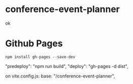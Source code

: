 # conference-event-planner

ok

# Github Pages

``npm install gh-pages --save-dev``

"predeploy": "npm run build",
"deploy": "gh-pages -d dist", 

on vite.config.js: base: "/conference-event-planner",
